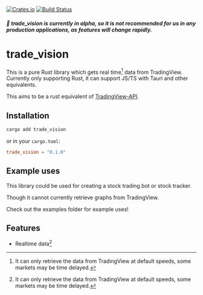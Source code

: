 
[![Crates.io](https://badgen.net/crates/v/trade_vision)](https://crates.io/crates/trade_vision)
[![Build Status](https://badgen.net/github/checks/hysterelius/trade_vision)](https://github.com/Hysterelius/trade_vision/actions)

#### _:rotating_light: trade_vision is currently in alpha, so it is not recommended for us in any production applications, as features will change rapidly._

# trade_vision

This is a pure Rust library which gets real time[^1] data from TradingView. Currently only supporting Rust, it can support JS/TS with Tauri and other equivalents.

[^1]: It can only retrieve the data from TradingView at default speeds, some markets may be time delayed.

This aims to be a rust equivalent of [TradingView-API](https://github.com/Mathieu2301/TradingView-API).

## Installation
```bash
cargo add trade_vision
```

or in your `cargo.toml`:
```toml
trade_vision = "0.1.0"
```

## Example uses
This library could be used for creating a stock trading bot or stock tracker.

Though it cannot currently retrieve graphs from TradingView.

Check out the examples folder for example uses!



## Features
- Realtime data[^1]


